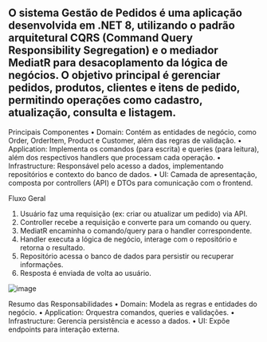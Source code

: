 O sistema Gestão de Pedidos é uma aplicação desenvolvida em .NET 8, utilizando o padrão arquitetural CQRS (Command Query Responsibility Segregation) e o mediador MediatR para desacoplamento da lógica de negócios. O objetivo principal é gerenciar pedidos, produtos, clientes e itens de pedido, permitindo operações como cadastro, atualização, consulta e listagem.
---
Principais Componentes
•	Domain: Contém as entidades de negócio, como Order, OrderItem, Product e Customer, além das regras de validação.
•	Application: Implementa os comandos (para escrita) e queries (para leitura), além dos respectivos handlers que processam cada operação.
•	Infrastructure: Responsável pelo acesso a dados, implementando repositórios e contexto do banco de dados.
•	UI: Camada de apresentação, composta por controllers (API) e DTOs para comunicação com o frontend.

Fluxo Geral
1.	Usuário faz uma requisição (ex: criar ou atualizar um pedido) via API.
2.	Controller recebe a requisição e converte para um comando ou query.
3.	MediatR encaminha o comando/query para o handler correspondente.
4.	Handler executa a lógica de negócio, interage com o repositório e retorna o resultado.
5.	Repositório acessa o banco de dados para persistir ou recuperar informações.
6.	Resposta é enviada de volta ao usuário.

![image](https://github.com/user-attachments/assets/5d599759-d36b-4a96-9719-2668dd489729)


Resumo das Responsabilidades
•	Domain: Modela as regras e entidades do negócio.
•	Application: Orquestra comandos, queries e validações.
•	Infrastructure: Gerencia persistência e acesso a dados.
•	UI: Expõe endpoints para interação externa.
